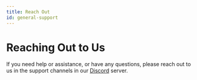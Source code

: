 ```yaml
---
title: Reach Out
id: general-support
---
```


# Reaching Out to Us

If you need help or assistance, or have any questions, please reach out to us in the support channels in our [Discord](https://discord.com/invite/cudos) server.